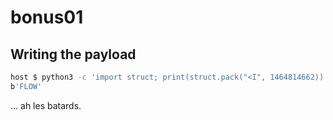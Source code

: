 # bonus01

## Writing the payload

```bash
host $ python3 -c 'import struct; print(struct.pack("<I", 1464814662))'
b'FLOW'
```

... ah les batards.
